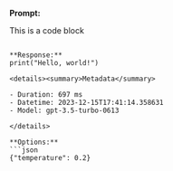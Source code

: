 **Prompt:**

This is a code block

```

**Response:**
print("Hello, world!")

<details><summary>Metadata</summary>

- Duration: 697 ms
- Datetime: 2023-12-15T17:41:14.358631
- Model: gpt-3.5-turbo-0613

</details>

**Options:**
```json
{"temperature": 0.2}
```


